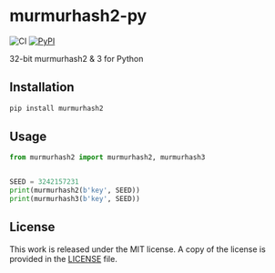# murmurhash2-py

![CI](https://github.com/messense/murmurhash2-py/workflows/CI/badge.svg)
[![PyPI](https://img.shields.io/pypi/v/murmurhash2.svg)](https://pypi.org/project/murmurhash2)

32-bit murmurhash2 & 3 for Python

## Installation

```bash
pip install murmurhash2
```

## Usage


```python
from murmurhash2 import murmurhash2, murmurhash3


SEED = 3242157231
print(murmurhash2(b'key', SEED))
print(murmurhash3(b'key', SEED))
```

## License

This work is released under the MIT license. A copy of the license is provided in the [LICENSE](./LICENSE) file.

